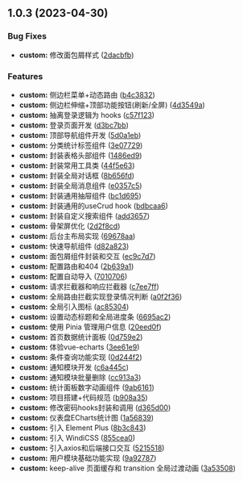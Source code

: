 ## 1.0.3 (2023-04-30)


### Bug Fixes

* **custom:** 修改面包屑样式 ([2dacbfb](https://github.com/Flobby949/admin-vue-template/commit/2dacbfb28bfcfc70c685812467821ba957851ee3))


### Features

* **custom:** 侧边栏菜单+动态路由 ([b4c3832](https://github.com/Flobby949/admin-vue-template/commit/b4c3832bd5f3e2c5851470e8281255a7684ee854))
* **custom:** 侧边栏伸缩+顶部功能按钮(刷新/全屏) ([4d3549a](https://github.com/Flobby949/admin-vue-template/commit/4d3549ae4a54d30e99f7f32bf322e3715a1b96b8))
* **custom:** 抽离登录逻辑为 hooks ([c57f123](https://github.com/Flobby949/admin-vue-template/commit/c57f1234178229da1c9395712896c474364a8da2))
* **custom:** 登录页面开发 ([d3bc7bb](https://github.com/Flobby949/admin-vue-template/commit/d3bc7bbe63953bf4704a84e4ac17e162dc964698))
* **custom:** 顶部导航组件开发 ([5d0a1eb](https://github.com/Flobby949/admin-vue-template/commit/5d0a1eb65881c690394c5fd9133e009f76cfd903))
* **custom:** 分类统计标签组件 ([3e07729](https://github.com/Flobby949/admin-vue-template/commit/3e077295eac6d3527e9b20bf923b8445470eee75))
* **custom:** 封装表格头部组件 ([1486ed9](https://github.com/Flobby949/admin-vue-template/commit/1486ed902bda47b414528ae67937d6b4bf76a985))
* **custom:** 封装常用工具类 ([44f5e63](https://github.com/Flobby949/admin-vue-template/commit/44f5e63c90e9f2a0e81d504a7dcb5d22f0b0e9a8))
* **custom:** 封装全局对话框 ([8b656fd](https://github.com/Flobby949/admin-vue-template/commit/8b656fddbd035856908c1f7f89b1b1e5568c0dc1))
* **custom:** 封装全局消息组件 ([e0357c5](https://github.com/Flobby949/admin-vue-template/commit/e0357c5a914874b7d1236d2984966d9743ee60df))
* **custom:** 封装通用抽屉组件 ([bc1d695](https://github.com/Flobby949/admin-vue-template/commit/bc1d6953162d6df099af4672b5e500dda9813fe5))
* **custom:** 封装通用的useCrud hook ([bdbcaa6](https://github.com/Flobby949/admin-vue-template/commit/bdbcaa699c23db7621f12496189deb9e62a93030))
* **custom:** 封装自定义搜索组件 ([add3657](https://github.com/Flobby949/admin-vue-template/commit/add365762cac1b61bdbb0fe67ada8fe65b7a2b5e))
* **custom:** 骨架屏优化 ([2d2f8cd](https://github.com/Flobby949/admin-vue-template/commit/2d2f8cd1165dc0535fc9835cf495eb23018266aa))
* **custom:** 后台主布局实现 ([69678aa](https://github.com/Flobby949/admin-vue-template/commit/69678aaa1fb47f409954fca94268b144622ffe27))
* **custom:** 快速导航组件 ([d82a823](https://github.com/Flobby949/admin-vue-template/commit/d82a823ec474db2fa38faa28ce947c2ffe950113))
* **custom:** 面包屑组件封装和交互 ([ec9c7d7](https://github.com/Flobby949/admin-vue-template/commit/ec9c7d72d4b92ea8621f095a94eed1de3284e720))
* **custom:** 配置路由和404 ([2b639a1](https://github.com/Flobby949/admin-vue-template/commit/2b639a1eafbff98fe74e5a85cdfaa8b6d53b36cc))
* **custom:** 配置自动导入 ([7010706](https://github.com/Flobby949/admin-vue-template/commit/7010706bf51c04a9bf9aef4cc40e9be6dbc3ce4f))
* **custom:** 请求拦截器和响应拦截器 ([c7ee7ff](https://github.com/Flobby949/admin-vue-template/commit/c7ee7ff869c8489da8cc9fb6240e909b3eee108d))
* **custom:** 全局路由拦截实现登录情况判断 ([a0f2f36](https://github.com/Flobby949/admin-vue-template/commit/a0f2f36b87a038d482c4ec82e0742dea74598c81))
* **custom:** 全局引入图标 ([ac85304](https://github.com/Flobby949/admin-vue-template/commit/ac85304f72d73594ac497237b5af730447d9addd))
* **custom:** 设置动态标题和全局进度条 ([6695ac2](https://github.com/Flobby949/admin-vue-template/commit/6695ac274df7ef63745beabaf069e6aa92c143cd))
* **custom:** 使用 Pinia 管理用户信息 ([20eed0f](https://github.com/Flobby949/admin-vue-template/commit/20eed0ff544a2d86904398472b1d46ef048ba874))
* **custom:** 首页数据统计面板 ([0d759e2](https://github.com/Flobby949/admin-vue-template/commit/0d759e260c6c5df24b0585f802cb1d039ccccc73))
* **custom:** 体验vue-echarts ([3ee61e9](https://github.com/Flobby949/admin-vue-template/commit/3ee61e9788091944c1bcadea0c8d995bd77ecb75))
* **custom:** 条件查询功能实现 ([0d244f2](https://github.com/Flobby949/admin-vue-template/commit/0d244f2a6b5c918a16d371e35352999932547ce1))
* **custom:** 通知模块开发 ([c6a445c](https://github.com/Flobby949/admin-vue-template/commit/c6a445c7aa738ffeb27d5c9e789a1bd74012dd5c))
* **custom:** 通知模块批量删除 ([cc913a3](https://github.com/Flobby949/admin-vue-template/commit/cc913a31f3aa60c185dd52f3e5b752135ff84a97))
* **custom:** 统计面板数字动画组件 ([9ab6161](https://github.com/Flobby949/admin-vue-template/commit/9ab61613c2dc443f3dc5bea6862252988f5d83ec))
* **custom:** 项目搭建+代码规范 ([b908a35](https://github.com/Flobby949/admin-vue-template/commit/b908a35d3adcd54f88463e70c6be45b6ce71dbc9))
* **custom:** 修改密码hooks封装和调用 ([d365d00](https://github.com/Flobby949/admin-vue-template/commit/d365d00b0a3f5d790e2880f741145e437f33548f))
* **custom:** 仪表盘ECharts统计图 ([1a56839](https://github.com/Flobby949/admin-vue-template/commit/1a5683919debd55b5d33c3cd28cc4a94eda7e4e2))
* **custom:** 引入 Element Plus ([8b3c843](https://github.com/Flobby949/admin-vue-template/commit/8b3c843c838719cb0c975b38de4613cb38310492))
* **custom:** 引入 WindiCSS ([855cea0](https://github.com/Flobby949/admin-vue-template/commit/855cea022f63ad3ac18b478c08665e04f14b779a))
* **custom:** 引入axios和后端接口交互 ([5215518](https://github.com/Flobby949/admin-vue-template/commit/5215518876a2077578d25f5b41d33afd1c87f831))
* **custom:** 用户模块基础功能实现 ([9a92787](https://github.com/Flobby949/admin-vue-template/commit/9a927875a53481a35c3f30f231c118cd6b5be896))
* **custom:** keep-alive 页面缓存和 transition 全局过渡动画 ([3a53508](https://github.com/Flobby949/admin-vue-template/commit/3a535082b6b2138dc132c7c31533aa23729523f1))



